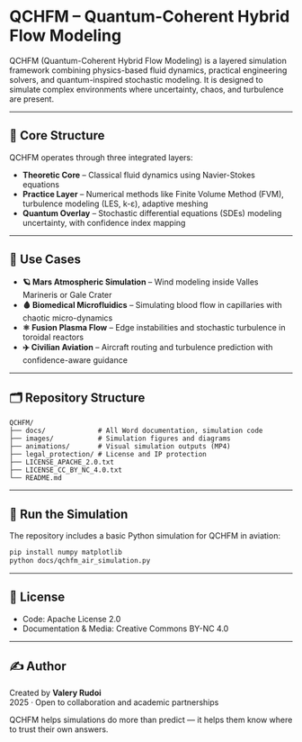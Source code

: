 # QCHFM – Quantum-Coherent Hybrid Flow Modeling

QCHFM (Quantum-Coherent Hybrid Flow Modeling) is a layered simulation framework combining physics-based fluid dynamics, practical engineering solvers, and quantum-inspired stochastic modeling. It is designed to simulate complex environments where uncertainty, chaos, and turbulence are present.

---

## 📐 Core Structure

QCHFM operates through three integrated layers:

- **Theoretic Core** – Classical fluid dynamics using Navier-Stokes equations
- **Practice Layer** – Numerical methods like Finite Volume Method (FVM), turbulence modeling (LES, k-ε), adaptive meshing
- **Quantum Overlay** – Stochastic differential equations (SDEs) modeling uncertainty, with confidence index mapping

---

## 🧪 Use Cases

- **🪐 Mars Atmospheric Simulation** – Wind modeling inside Valles Marineris or Gale Crater
- **🩸 Biomedical Microfluidics** – Simulating blood flow in capillaries with chaotic micro-dynamics
- **⚛️ Fusion Plasma Flow** – Edge instabilities and stochastic turbulence in toroidal reactors
- **✈️ Civilian Aviation** – Aircraft routing and turbulence prediction with confidence-aware guidance

---

## 🗂️ Repository Structure

```
QCHFM/
├── docs/             # All Word documentation, simulation code
├── images/           # Simulation figures and diagrams
├── animations/       # Visual simulation outputs (MP4)
├── legal_protection/ # License and IP protection
├── LICENSE_APACHE_2.0.txt
├── LICENSE_CC_BY_NC_4.0.txt
└── README.md
```

---

## 🚀 Run the Simulation

The repository includes a basic Python simulation for QCHFM in aviation:

```bash
pip install numpy matplotlib
python docs/qchfm_air_simulation.py
```

---

## 📜 License

- Code: Apache License 2.0
- Documentation & Media: Creative Commons BY-NC 4.0

---

## ✍️ Author

Created by **Valery Rudoi**  
2025 · Open to collaboration and academic partnerships

QCHFM helps simulations do more than predict — it helps them know where to trust their own answers.
